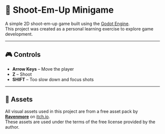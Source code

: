 # 🚀 Shoot-Em-Up Minigame

A simple 2D shoot-em-up game built using the [Godot Engine](https://godotengine.org/).  
This project was created as a personal learning exercise to explore game development.

---

## 🎮 Controls

- **Arrow Keys** – Move the player  
- **Z** – Shoot  
- **SHIFT** – Too slow down and focus shots

---

## 🎨 Assets

All visual assets used in this project are from a free asset pack by **[Ravenmore](https://ravenmore.itch.io/)** on [itch.io](https://itch.io).  
These assets are used under the terms of the free license provided by the author.  



